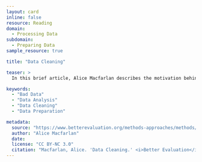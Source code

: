 ```yaml
---
layout: card
inline: false
resource: Reading
domain:
  - Processing Data
subdomain:
  - Preparing Data
sample_resource: true

title: "Data Cleaning"

teaser: >
  In this brief article, Alice Macfarlan describes the motivation behind careful data preparation and outlines a set of steps and questions to ask oneself when preparing data. Macfarlan also provides links to more information about the process of and motivation for cleaning data.

keywords:
  - "Bad Data"
  - "Data Analysis"
  - "Data Cleaning"
  - "Data Preparation"

metadata:
  source: "https://www.betterevaluation.org/methods-approaches/methods/data-cleaning#"
  author: "Alice Macfarlan"
  date: 
  license: "CC BY-NC 3.0"
  citation: "Macfarlan, Alice. 'Data Cleaning.' <i>Better Evaluation</i>, www.betterevaluation.org/methods-approaches/methods/data-cleaning#. Accessed 31 July 2024."
---
```


